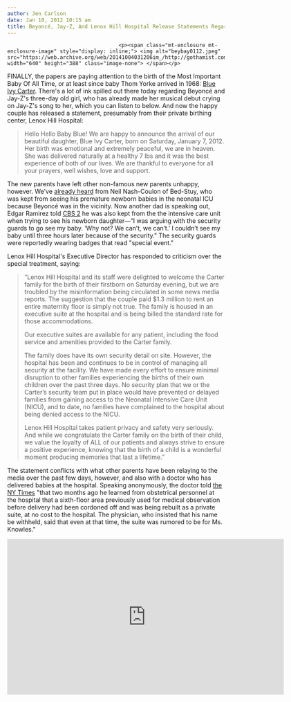 ```yaml
---
author: Jen Carlson
date: Jan 10, 2012 10:15 am
title: Beyoncé, Jay-Z, And Lenox Hill Hospital Release Statements Regarding Baby Blue Ivy
---
```


	
										<p><span class="mt-enclosure mt-enclosure-image" style="display: inline;"> <img alt="beybay0112.jpeg" src="https://web.archive.org/web/20141004031206im_/http://gothamist.com/attachments/arts_jen/beybay0112.jpeg" width="640" height="388" class="image-none"> </span></p>

<p>FINALLY, the papers are paying attention to the birth of the Most Important Baby Of All Time, or at least since baby Thom Yorke arrived in 1968: <a href="https://web.archive.org/web/20141004031206/http://gothamist.com/2012/01/08/beyonce.php">Blue Ivy Carter</a>. There&apos;s a lot of ink spilled out there today regarding Beyonc&#xE9; and Jay-Z&apos;s three-day old girl, who has already made her musical debut crying on Jay-Z&apos;s song to her, which you can listen to below. And now the happy couple has released a statement, presumably from their private birthing center, Lenox Hill Hospital:</p>

<blockquote>Hello Hello Baby Blue!  We are happy to announce the arrival of our beautiful daughter, Blue Ivy Carter, born on Saturday, January 7, 2012.  Her birth was emotional and extremely peaceful, we are in heaven.  She was delivered naturally at a healthy 7 lbs and it was the best experience of both of our lives. We are thankful to everyone for all your prayers, well wishes, love and support.</blockquote>

<p>The new parents have left other non-famous new parents unhappy, however. We&apos;ve <a href="https://web.archive.org/web/20141004031206/http://gothamist.com/2012/01/09/baby_blue_ivy.php">already heard</a> from Neil Nash-Coulon of Bed-Stuy, who was kept from seeing his premature newborn babies in the neonatal ICU because Beyonc&#xE9; was in the vicinity. Now another dad is speaking out, Edgar Ramirez told <a href="https://web.archive.org/web/20141004031206/http://newyork.cbslocal.com/2012/01/09/other-parents-claim-they-couldnt-get-access-to-their-newborns-due-to-birth-of-jay-z-and-beyonces-baby/">CBS 2</a> he was also kept from the the intensive care unit when trying to see his newborn daughter&#x2014;&#x201C;I was arguing with the security guards to go see my baby. &#x2018;Why not? We can&#x2019;t, we can&#x2019;t.&#x2019; I couldn&#x2019;t see my baby until three hours later because of the security.&quot; The security guards were reportedly wearing badges that read &quot;special event.&quot;</p>

<p>Lenox Hill Hospital&apos;s Executive Director has responded to criticism over the special treatment, saying:</p>

<blockquote>&#x201C;Lenox Hill Hospital and its staff were delighted to welcome the Carter family for the birth of their firstborn on Saturday evening, but we are troubled by the misinformation being circulated in some news media reports. The suggestion that the couple paid $1.3 million to rent an entire maternity floor is simply not true. The family is housed in an executive suite at the hospital and is being billed the standard rate for those accommodations.

<p>Our executive suites are available for any patient, including the food service and amenities provided to the Carter family.</p>

<p>The family does have its own security detail on site. However, the hospital has been and continues to be in control of managing all security at the facility. We have made every effort to ensure minimal disruption to other families experiencing the births of their own children over the past three days. No security plan that we or the Carter&#x2019;s security team put in place would have prevented or delayed families from gaining access to the Neonatal Intensive Care Unit (NICU), and to date, no families have complained to the hospital about being denied access to the NICU.</p>

<p>Lenox Hill Hospital takes patient privacy and safety very seriously. And while we congratulate the Carter family on the birth of their child, we value the loyalty of ALL of our patients and always strive to ensure a positive experience, knowing that the birth of a child is a wonderful moment producing memories that last a lifetime.&#x201D;</p></blockquote><p></p>

<p>The statement conflicts with what other parents have been relaying to the media over the past few days, however, and also with a doctor who has delivered babies at the hospital. Speaking anonymously, the doctor told <a href="https://web.archive.org/web/20141004031206/http://www.nytimes.com/2012/01/10/nyregion/after-birth-by-beyonce-patients-protest-celebrity-security-at-lenox-hill-hospital.html?partner=rss&amp;emc=rss">the NY Times</a> &quot;that two months ago he learned from obstetrical personnel at the hospital that a sixth-floor area previously used for medical observation before delivery had been cordoned off and was being rebuilt as a private suite, at no cost to the hospital. The physician, who insisted that his name be withheld, said that even at that time, the suite was rumored to be for Ms. Knowles.&quot;</p>

<p><iframe width="640" height="360" src="https://web.archive.org/web/20141004031206if_/http://www.youtube.com/embed/qGFAFvV4dpI" frameborder="0" allowfullscreen></iframe></p>					
										
									
				